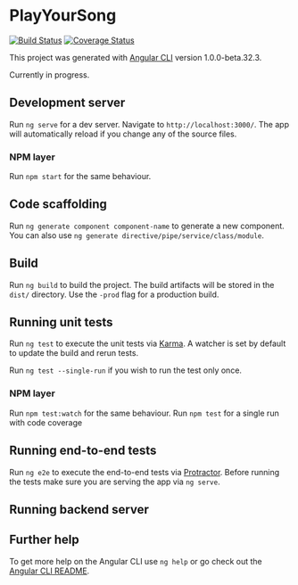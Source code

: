 # PlayYourSong
[![Build Status](https://travis-ci.org/seedy/PlayYourSong.svg?branch=master)](https://travis-ci.org/seedy/PlayYourSong)
[![Coverage Status](https://coveralls.io/repos/github/seedy/PlayYourSong/badge.svg?branch=master)](https://coveralls.io/github/seedy/PlayYourSong?branch=master)

This project was generated with [Angular CLI](https://github.com/angular/angular-cli) version 1.0.0-beta.32.3.

Currently in progress.

## Development server

Run `ng serve` for a dev server. Navigate to `http://localhost:3000/`. The app will automatically reload if you change any of the source files.

### NPM layer
Run `npm start` for the same behaviour.

## Code scaffolding

Run `ng generate component component-name` to generate a new component. You can also use `ng generate directive/pipe/service/class/module`.

## Build

Run `ng build` to build the project. The build artifacts will be stored in the `dist/` directory. Use the `-prod` flag for a production build.

## Running unit tests

Run `ng test` to execute the unit tests via [Karma](https://karma-runner.github.io).
A watcher is set by default to update the build and rerun tests.

Run `ng test --single-run` if you wish to run the test only once.

### NPM layer
Run `npm test:watch` for the same behaviour.
Run `npm test` for a single run with code coverage

## Running end-to-end tests

Run `ng e2e` to execute the end-to-end tests via [Protractor](http://www.protractortest.org/).
Before running the tests make sure you are serving the app via `ng serve`.

## Running backend server



## Further help

To get more help on the Angular CLI use `ng help` or go check out the [Angular CLI README](https://github.com/angular/angular-cli/blob/master/README.md).

